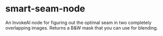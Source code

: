 # smart-seam-node
An InvokeAI node for figuring out the optimal seam in two completely overlapping images. Returns a B&W mask that
you can use for blending.
